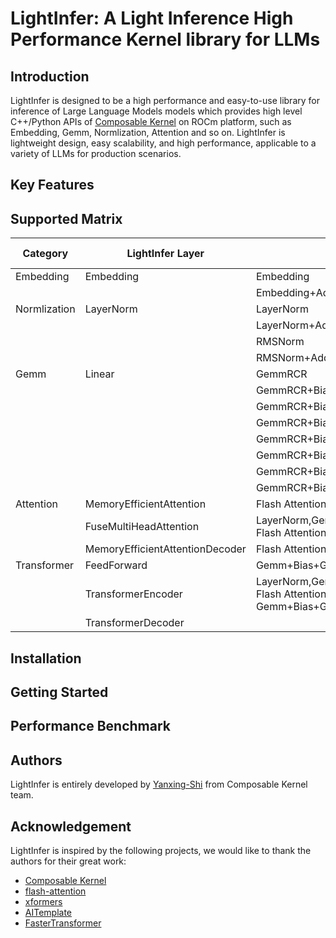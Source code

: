 # LightInfer: A Light Inference High Performance Kernel library for LLMs

## Introduction
LightInfer is designed to be a high performance and easy-to-use library for inference of Large Language Models models which provides high level C++/Python APIs of [Composable Kernel](https://github.com/ROCm/composable_kernel.git) on ROCm platform, such as Embedding, Gemm, Normlization, Attention and so on. LightInfer 
is lightweight design, easy scalability, and high performance, applicable to a variety of LLMs for production scenarios.

## Key Features

## Supported Matrix
|Category|LightInfer Layer|CK kernel|CK Version|DataType|Note|
|---|---|---|---|---|---|
|Embedding|Embedding|Embedding|Old|FP32/FP16/BF16| |
|||Embedding+Add+Add+LayerNorm|Old|FP32/FP16/BF16| |
|Normlization|LayerNorm|LayerNorm|New|FP32/FP16/BF16| |
|||LayerNorm+Add|New|FP32/FP16/BF16| |
|||RMSNorm|New|FP32/FP16/BF16| |
|||RMSNorm+Add|New|FP32/FP16/BF16| |
|Gemm|Linear|GemmRCR|Old|FP32/FP16/BF16| |
|||GemmRCR+Bias|Old|FP32/FP16/BF16| |
|||GemmRCR+Bias+Silu|Old|FP32/FP16/BF16| |
|||GemmRCR+Bias+Tanh|Old|FP32/FP16/BF16| |
|||GemmRCR+Bias+Gelu|Old|FP32/FP16/BF16| |
|||GemmRCR+Bias+Permute|Old|FP32/FP16/BF16| |
|||GemmRCR+Bias+Multiply|Old|FP32/FP16/BF16| |
|||GemmRCR+Bias+Add|Old|FP32/FP16/BF16| |
|Attention|MemoryEfficientAttention|Flash Attention Forward|New|FP16/BF16| |
||FuseMultiHeadAttention|LayerNorm,GemmRCR+Bias+Permute,GemmRCR+Bias, Flash Attention Forward, GemmRCR+Bias+Add|New|FP16/BF16| |
||MemoryEfficientAttentionDecoder|Flash Attention AppendKV, Flash Attention SplitKV|New|FP16/BF16| |
|Transformer|FeedForward|Gemm+Bias+Gelu|New|FP32/FP16/BF16| |
||TransformerEncoder|LayerNorm,GemmRCR+Bias+Permute,GemmRCR+Bias, Flash Attention Forward, GemmRCR+Bias+Add, Gemm+Bias+Gelu|New|FP16/BF16| |
||TransformerDecoder|||| |

## Installation

## Getting Started

## Performance Benchmark


## Authors
LightInfer is entirely developed by [Yanxing-Shi](https://github.com/Yanxing-Shi) from Composable Kernel team. 

## Acknowledgement
LightInfer is inspired by the following projects, we would like to thank the authors for their great work:
- [Composable Kernel](https://github.com/ROCm/composable_kernel.git)
- [flash-attention](https://github.com/Dao-AILab/flash-attention.git)
- [xformers](https://github.com/facebookresearch/xformers.git)
- [AITemplate](https://github.com/facebookincubator/AITemplate.git)
- [FasterTransformer](https://github.com/NVIDIA/FasterTransformer.git)







